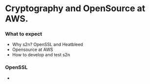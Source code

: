 Cryptography and OpenSource at AWS.
===================================

###  What to expect

* Why s2n? OpenSSL and Heatbleed
* Opensource at AWS
* How to develop and test s2n

###  OpenSSL

*